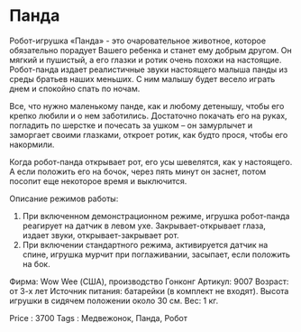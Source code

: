 # Панда

Робот-игрушка «Панда» - это очаровательное животное, которое обязательно порадует Вашего ребенка и
станет ему добрым другом. Он мягкий и пушистый, а его глазки и ротик очень похожи на настоящие.
Робот-панда издает реалистичные звуки настоящего малыша панды из среды братьев наших меньших. С ним
малышу будет весело играть днем и спокойно спать по ночам.

Все, что нужно маленькому панде, как и любому детенышу, чтобы его крепко любили и о нем заботились.
Достаточно покачать его на руках, погладить по шерстке и почесать за ушком – он замурлычет и заморгает
своими глазками, откроет ротик, как будто прося, чтобы его накормили.

Когда робот-панда открывает рот, его усы шевелятся, как у настоящего. А если положить его на бочок,
через пять минут он заснет, потом посопит еще некоторое время и выключится.

Описание режимов работы:

1.	При включенном демонстрационном режиме, игрушка робот-панда реагирует на датчик в левом ухе. Закрывает-открывает глаза, издает звуки, открывает-закрывает рот.
2.	При включении стандартного режима, активируется датчик на спине, игрушка мурчит при поглаживании, засыпает, если положить на бок.

Фирма: Wow Wee (США), производство Гонконг
Артикул: 9007
Возраст: от 3-х лет
Источник питания: батарейки (в комплект не входят).
Высота игрушки в сидячем положении около 30 см.
Вес: 1 кг.

Price : 3700
Tags  : Медвежонок, Панда, Робот
